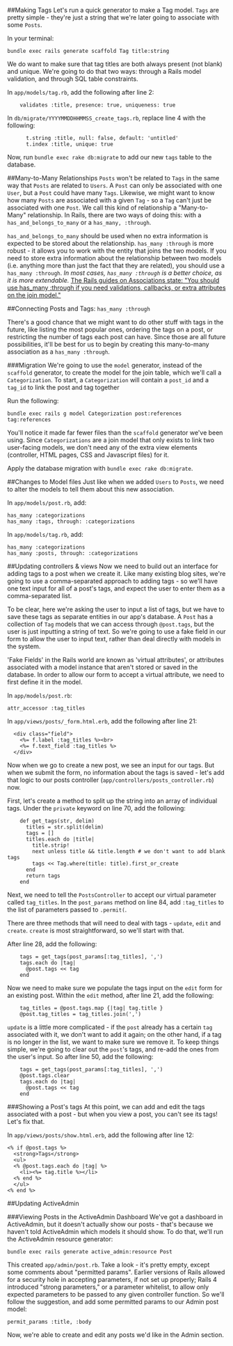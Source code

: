 ##Making Tags
Let's run a quick generator to make a Tag model. `Tags` are pretty simple - they're just a string that we're later going to associate with some `Posts`.

In your terminal:
```
bundle exec rails generate scaffold Tag title:string
```

We do want to make sure that tag titles are both always present (not blank) and unique. We're going to do that two ways: through a Rails model validation, and through SQL table constraints.

In `app/models/tag.rb`, add the following after line 2:
```
    validates :title, presence: true, uniqueness: true
```

In `db/migrate/YYYYMMDDHHMMSS_create_tags.rb`, replace line 4 with the following:
```
      t.string :title, null: false, default: 'untitled'
      t.index :title, unique: true
```

Now, run `bundle exec rake db:migrate` to add our new `tags` table to the database.

##Many-to-Many Relationships
`Posts` won't be related to `Tags` in the same way that `Posts` are related to `Users`. A `Post` can only be associated with one `User`, but a `Post` could have many `Tags`. Likewise, we might want to know how many `Posts` are associated with a given `Tag` - so a `Tag` can't just be associated with one `Post`. We call this kind of relationship a "Many-to-Many" relationship. In Rails, there are two ways of doing this: with a `has_and_belongs_to_many` or a `has_many, :through`.

`has_and_belongs_to_many` should be used when no extra information is expected to be stored about the relationship. `has_many :through` is more robust - it allows you to work with the entity that joins the two models. If you need to store extra information about the relationship between two models (i.e. anything more than just the fact that they are related), you should use a `has_many :through`. *In most cases, `has_many :through` is a better choice, as it is more extendable.* [The Rails guides on Associations state: "You should use has_many :through if you need validations, callbacks, or extra attributes on the join model."](http://guides.rubyonrails.org/association_basics.html)

##Connecting Posts and Tags: `has_many :through`

There's a good chance that we might want to do other stuff with tags in the future, like listing the most popular ones, ordering the tags on a post, or restricting the number of tags each post can have. Since those are all future possibilities, it'll be best for us to begin by creating this many-to-many association as a `has_many :through`.

###Migration
We're going to use the `model` generator, instead of the `scaffold` generator, to create the model for the join table, which we'll call a `Categorization`. To start, a `Categorization` will contain a `post_id` and a `tag_id` to link the post and tag together

Run the following:
```
bundle exec rails g model Categorization post:references tag:references
```

You'll notice it made far fewer files than the `scaffold` generator we've been using. Since `Categorizations` are a join model that only exists to link two user-facing models, we don't need any of the extra view elements (controller, HTML pages, CSS and Javascript files) for it.

Apply the database migration with `bundle exec rake db:migrate`.

##Changes to Model files
Just like when we added `Users` to `Posts`, we need to alter the models to tell them about this new association.

In `app/models/post.rb`, add:
```
has_many :categorizations
has_many :tags, through: :categorizations
```

In `app/models/tag.rb`, add:
```
has_many :categorizations
has_many :posts, through: :categorizations
```

##Updating controllers & views
Now we need to build out an interface for adding tags to a post when we create it. Like many existing blog sites, we're going to use a comma-separated approach to adding tags - so we'll have one text input for all of a post's tags, and expect the user to enter them as a comma-separated list.

To be clear, here we're asking the user to input a list of tags, but we have to save these tags as separate entities in our app's database. A `Post` has a collection of `Tag` models that we can access through `@post.tags`, but the user is just inputting a string of text. So we're going to use a fake field in our form to allow the user to input text, rather than deal directly with models in the system.

'Fake Fields' in the Rails world are known as 'virtual attributes', or attributes associated with a model instance that aren't stored or saved in the database. In order to allow our form to accept a virtual attribute, we need to first define it in the model.

In `app/models/post.rb`:
```
attr_accessor :tag_titles
```

In `app/views/posts/_form.html.erb`, add the following after line 21:
```
  <div class="field">
    <%= f.label :tag_titles %><br>
    <%= f.text_field :tag_titles %>
  </div>
```
Now when we go to create a new post, we see an input for our tags. But when we submit the form, no information about the tags is saved - let's add that logic to our posts controller (`app/controllers/posts_controller.rb`) now.

First, let's create a method to split up the string into an array of individual tags. Under the `private` keyword on line 70, add the following:
```
    def get_tags(str, delim)
      titles = str.split(delim)
      tags = []
      titles.each do |title|
        title.strip!
        next unless title && title.length # we don't want to add blank tags
        tags << Tag.where(title: title).first_or_create
      end
      return tags
    end
```

Next, we need to tell the `PostsController` to accept our virtual parameter called `tag_titles`. In the `post_params` method on line 84, add `:tag_titles` to the list of parameters passed to `.permit(`.

There are three methods that will need to deal with tags - `update`, `edit` and `create`. `create` is most straightforward, so we'll start with that.

After line 28, add the following:
```
    tags = get_tags(post_params[:tag_titles], ',')
    tags.each do |tag|
      @post.tags << tag
    end
```

Now we need to make sure we populate the tags input on the `edit` form for an existing post. Within the `edit` method, after line 21, add the following:
```
    tag_titles = @post.tags.map {|tag| tag.title }
    @post.tag_titles = tag_titles.join(',')
```

`update` is a little more complicated - if the `post` already has a certain `tag` associated with it, we don't want to add it again; on the other hand, if a tag is no longer in the list, we want to make sure we remove it. To keep things simple, we're going to clear out the `post`'s tags, and re-add the ones from the user's input. So after line 50, add the following:
```
    tags = get_tags(post_params[:tag_titles], ',')
    @post.tags.clear
    tags.each do |tag|
      @post.tags << tag
    end
```

###Showing a Post's tags
At this point, we can add and edit the tags associated with a post - but when you view a post, you can't see its tags! Let's fix that.

In `app/views/posts/show.html.erb`, add the following after line 12:
```
<% if @post.tags %>
  <strong>Tags</strong>
  <ul>
  <% @post.tags.each do |tag| %>
    <li><%= tag.title %></li>
  <% end %>
  </ul>
<% end %>
```

##Updating ActiveAdmin

###Viewing Posts in the ActiveAdmin Dashboard
We've got a dashboard in ActiveAdmin, but it doesn't actually show our posts - that's because we haven't told ActiveAdmin which models it should show. To do that, we'll run the ActiveAdmin resource generator:

```
bundle exec rails generate active_admin:resource Post
```

This created `app/admin/post.rb`. Take a look - it's pretty empty, except some comments about "permitted params". Earlier versions of Rails allowed for a security hole in accepting parameters, if not set up properly; Rails 4 introduced "strong parameters," or a parameter whitelist, to allow only expected parameters to be passed to any given controller function. So we'll follow the suggestion, and add some permitted params to our Admin post model:

```
permit_params :title, :body
```

Now, we're able to create and edit any posts we'd like in the Admin section.

